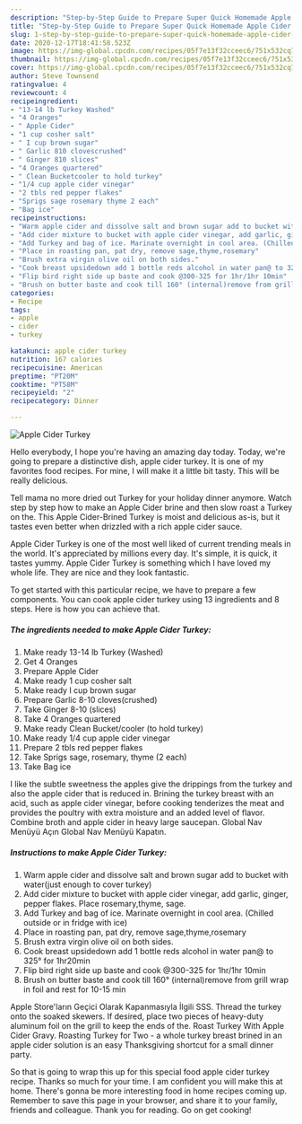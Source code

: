 ```yaml
---
description: "Step-by-Step Guide to Prepare Super Quick Homemade Apple Cider Turkey"
title: "Step-by-Step Guide to Prepare Super Quick Homemade Apple Cider Turkey"
slug: 1-step-by-step-guide-to-prepare-super-quick-homemade-apple-cider-turkey
date: 2020-12-17T18:41:58.523Z
image: https://img-global.cpcdn.com/recipes/05f7e13f32cceec6/751x532cq70/apple-cider-turkey-recipe-main-photo.jpg
thumbnail: https://img-global.cpcdn.com/recipes/05f7e13f32cceec6/751x532cq70/apple-cider-turkey-recipe-main-photo.jpg
cover: https://img-global.cpcdn.com/recipes/05f7e13f32cceec6/751x532cq70/apple-cider-turkey-recipe-main-photo.jpg
author: Steve Townsend
ratingvalue: 4
reviewcount: 4
recipeingredient:
- "13-14 lb Turkey Washed"
- "4 Oranges"
- " Apple Cider"
- "1 cup cosher salt"
- " I cup brown sugar"
- " Garlic 810 clovescrushed"
- " Ginger 810 slices"
- "4 Oranges quartered"
- " Clean Bucketcooler to hold turkey"
- "1/4 cup apple cider vinegar"
- "2 tbls red pepper flakes"
- "Sprigs sage rosemary thyme 2 each"
- "Bag ice"
recipeinstructions:
- "Warm apple cider and dissolve salt and brown sugar add to bucket with water(just enough to cover turkey)"
- "Add cider mixture to bucket with apple cider vinegar, add garlic, ginger, pepper flakes. Place rosemary,thyme, sage."
- "Add Turkey and bag of ice. Marinate overnight in cool area. (Chilled outside or in fridge with ice)"
- "Place in roasting pan, pat dry, remove sage,thyme,rosemary"
- "Brush extra virgin olive oil on both sides."
- "Cook breast upsidedown add 1 bottle reds alcohol in water pan@ to 325° for 1hr20min"
- "Flip bird right side up baste and cook @300-325 for 1hr/1hr 10min"
- "Brush on butter baste and cook till 160° (internal)remove from grill wrap in foil and rest for 10-15 min"
categories:
- Recipe
tags:
- apple
- cider
- turkey

katakunci: apple cider turkey 
nutrition: 167 calories
recipecuisine: American
preptime: "PT20M"
cooktime: "PT58M"
recipeyield: "2"
recipecategory: Dinner

---
```



![Apple Cider Turkey](https://img-global.cpcdn.com/recipes/05f7e13f32cceec6/751x532cq70/apple-cider-turkey-recipe-main-photo.jpg)

Hello everybody, I hope you're having an amazing day today. Today, we're going to prepare a distinctive dish, apple cider turkey. It is one of my favorites food recipes. For mine, I will make it a little bit tasty. This will be really delicious.

Tell mama no more dried out Turkey for your holiday dinner anymore. Watch step by step how to make an Apple Cider brine and then slow roast a Turkey on the. This Apple Cider-Brined Turkey is moist and delicious as-is, but it tastes even better when drizzled with a rich apple cider sauce.

Apple Cider Turkey is one of the most well liked of current trending meals in the world. It's appreciated by millions every day. It's simple, it is quick, it tastes yummy. Apple Cider Turkey is something which I have loved my whole life. They are nice and they look fantastic.


To get started with this particular recipe, we have to prepare a few components. You can cook apple cider turkey using 13 ingredients and 8 steps. Here is how you can achieve that.

<!--inarticleads1-->

##### The ingredients needed to make Apple Cider Turkey:

1. Make ready 13-14 lb Turkey (Washed)
1. Get 4 Oranges
1. Prepare  Apple Cider
1. Make ready 1 cup cosher salt
1. Make ready  I cup brown sugar
1. Prepare  Garlic 8-10 cloves(crushed)
1. Take  Ginger 8-10 (slices)
1. Take 4 Oranges quartered
1. Make ready  Clean Bucket/cooler (to hold turkey)
1. Make ready 1/4 cup apple cider vinegar
1. Prepare 2 tbls red pepper flakes
1. Take Sprigs sage, rosemary, thyme (2 each)
1. Take Bag ice


I like the subtle sweetness the apples give the drippings from the turkey and also the apple cider that is reduced in. Brining the turkey breast with an acid, such as apple cider vinegar, before cooking tenderizes the meat and provides the poultry with extra moisture and an added level of flavor. Combine broth and apple cider in heavy large saucepan. Global Nav Menüyü Açın Global Nav Menüyü Kapatın. 

<!--inarticleads2-->

##### Instructions to make Apple Cider Turkey:

1. Warm apple cider and dissolve salt and brown sugar add to bucket with water(just enough to cover turkey)
1. Add cider mixture to bucket with apple cider vinegar, add garlic, ginger, pepper flakes. Place rosemary,thyme, sage.
1. Add Turkey and bag of ice. Marinate overnight in cool area. (Chilled outside or in fridge with ice)
1. Place in roasting pan, pat dry, remove sage,thyme,rosemary
1. Brush extra virgin olive oil on both sides.
1. Cook breast upsidedown add 1 bottle reds alcohol in water pan@ to 325° for 1hr20min
1. Flip bird right side up baste and cook @300-325 for 1hr/1hr 10min
1. Brush on butter baste and cook till 160° (internal)remove from grill wrap in foil and rest for 10-15 min


Apple Store&#39;ların Geçici Olarak Kapanmasıyla İlgili SSS. Thread the turkey onto the soaked skewers. If desired, place two pieces of heavy-duty aluminum foil on the grill to keep the ends of the. Roast Turkey With Apple Cider Gravy. Roasting Turkey for Two - a whole turkey breast brined in an apple cider solution is an easy Thanksgiving shortcut for a small dinner party. 

So that is going to wrap this up for this special food apple cider turkey recipe. Thanks so much for your time. I am confident you will make this at home. There's gonna be more interesting food in home recipes coming up. Remember to save this page in your browser, and share it to your family, friends and colleague. Thank you for reading. Go on get cooking!
